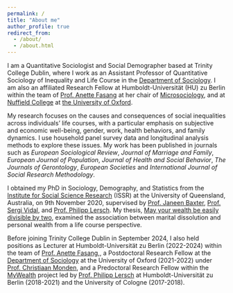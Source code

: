 ```yaml
---
permalink: /
title: "About me"
author_profile: true
redirect_from: 
  - /about/
  - /about.html
---
```


I am a Quantitative Sociologist and Social Demographer based at Trinity College Dublin, where I work as an Assistant Professor of Quantitative Sociology of Inequality and Life Course in the [Department of Sociology](https://www.tcd.ie/sociology/). I am also an affiliated Research Fellow at Humboldt-Universität (HU) zu Berlin within the team of [Prof. Anette Fasang](https://www.sowi.hu-berlin.de/en/lehrbereiche-en/mikrosoziologie-en/research-team/anettefasang) at her chair of [Microsociology](https://www.sowi.hu-berlin.de/en/lehrbereiche-en/mikrosoziologie-en), and at [Nuffield College](https://www.nuffield.ox.ac.uk/) at [the University of Oxford](https://www.ox.ac.uk/).

My research focuses on the causes and consequences of social inequalities across individuals’ life courses, with a particular emphasis on subjective and economic well-being, gender, work, health behaviors, and family dynamics. I use household panel survey data and longitudinal analysis methods to explore these issues. My work has been published in journals such as *European Sociological Review*, *Journal of Marriage and Family*, *European Journal of Population*, *Journal of Health and Social Behavior*, *The Journals of Gerontology*, *European Societies* and *International Journal of Social Research Methodology*.


I obtained my PhD in Sociology, Demography, and Statistics from the [Institute for Social Science Research](https://issr.uq.edu.au/) (ISSR) at the University of Queensland, Australia, on 9th November 2020, supervised by [Prof. Janeen Baxter](https://issr.uq.edu.au/profile/887/janeen-baxter), [Prof. Sergi Vidal](https://vidalsergi.wordpress.com/), and [Prof. Philipp Lersch](https://pmlersch.github.io/). My thesis, [May your wealth be easily divisible by two](/files/phd_thesis.pdf), examined the association between marital dissolution and personal wealth from a life course perspective. 

Before joining Trinity College Dublin in September 2024, I also held positions as Lecturer at Humboldt-Universität zu Berlin (2022-2024) within the team of [Prof. Anette Fasang](https://www.sowi.hu-berlin.de/en/lehrbereiche-en/mikrosoziologie-en/research-team/anettefasang),, a Postdoctoral Research Fellow at the [Department of Sociology](https://www.sociology.ox.ac.uk/) at the University of Oxford (2021-2022) under [Prof. Christiaan Monden](https://www.sociology.ox.ac.uk/people/christiaan-monden), and a Predoctoral Research Fellow within the [MyWealth](https://www.sowi.hu-berlin.de/en/lehrbereiche-en/sozpolsoz/research/mywealth_eng) project led by [Prof. Philipp Lersch](https://pmlersch.github.io/) at Humboldt-Universität zu Berlin (2018-2021) and the University of Cologne (2017-2018).


